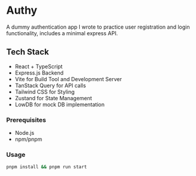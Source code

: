# Authy

A dummy authentication app I wrote to practice user registration and login functionality, includes a minimal express API.

## Tech Stack

- React + TypeScript
- Express.js Backend
- Vite for Build Tool and Development Server
- TanStack Query for API calls
- Tailwind CSS for Styling
- Zustand for State Management
- LowDB for mock DB implementation

### Prerequisites

- Node.js
- npm/pnpm

### Usage

```sh
pnpm install && pnpm run start
```
